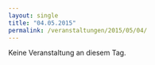 ```yaml
---
layout: single
title: "04.05.2015"
permalink: /veranstaltungen/2015/05/04/
---
```


Keine Veranstaltung an diesem Tag.
